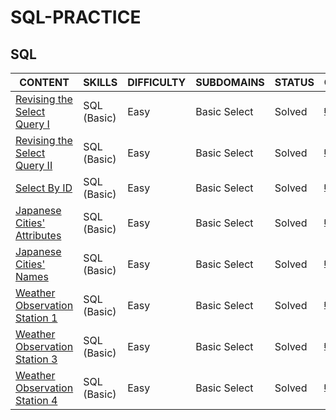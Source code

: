 # SQL-PRACTICE

## SQL

|CONTENT|SKILLS|DIFFICULTY|SUBDOMAINS|STATUS|CODE|
|---|---|---|---|---|---|
|[Revising the Select Query I](https://www.hackerrank.com/challenges/revising-the-select-query/problem?isFullScreen=true)|SQL (Basic)|Easy|Basic Select|Solved|[🎟](https://github.com/p2yeong/sql-practice/blob/main/basic/Revising%20the%20Select%20Query%20I.sql)|
|[Revising the Select Query II](https://www.hackerrank.com/challenges/revising-the-select-query-2/problem?isFullScreen=true)|SQL (Basic)|Easy|Basic Select|Solved|[🎟](https://github.com/p2yeong/sql-practice/blob/main/basic/Revising%20the%20Select%20Query%20II.sql)|
|[Select By ID](https://www.hackerrank.com/challenges/select-by-id/problem?isFullScreen=true)|SQL (Basic)|Easy|Basic Select|Solved|[🎟](https://github.com/p2yeong/sql-practice/blob/main/basic/Select%20By%20ID.sql)|
|[Japanese Cities' Attributes](https://www.hackerrank.com/challenges/japanese-cities-attributes/problem?isFullScreen=true&h_r=next-challenge&h_v=zen)|SQL (Basic)|Easy|Basic Select|Solved|[🎟](https://github.com/p2yeong/sql-practice/blob/main/basic/Japanese%20Cities%20Attributes.sql)|
|[Japanese Cities' Names](https://www.hackerrank.com/challenges/japanese-cities-name/problem?isFullScreen=true&h_r=next-challenge&h_v=zen&h_r=next-challenge&h_v=zen)|SQL (Basic)|Easy|Basic Select|Solved|[🎟](https://github.com/p2yeong/sql-practice/blob/main/basic/Japanese%20Cities%20Names.sql)|
|[Weather Observation Station 1](https://www.hackerrank.com/challenges/weather-observation-station-1/problem?isFullScreen=true&h_r=next-challenge&h_v=zen&h_r=next-challenge&h_v=zen&h_r=next-challenge&h_v=zen)|SQL (Basic)|Easy|Basic Select|Solved|[🎟](https://github.com/p2yeong/sql-practice/blob/main/basic/Weather%20Observation%20Station%201.sql)|
|[Weather Observation Station 3](https://www.hackerrank.com/challenges/weather-observation-station-3/problem?isFullScreen=true)|SQL (Basic)|Easy|Basic Select|Solved|[🎟](https://github.com/p2yeong/sql-practice/blob/main/basic/Weather%20Observation%20Station%203.sql)|
|[Weather Observation Station 4](https://www.hackerrank.com/challenges/weather-observation-station-4/problem?isFullScreen=true&h_r=next-challenge&h_v=zen)|SQL (Basic)|Easy|Basic Select|Solved|[🎟](https://github.com/p2yeong/sql-practice/blob/main/basic/Weather%20Observation%20Station%204.sql)|
